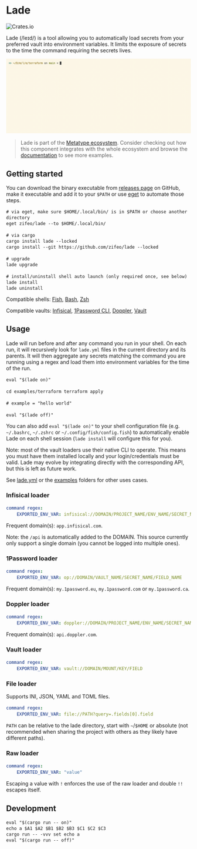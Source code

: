 # Lade

![Crates.io](https://img.shields.io/crates/v/lade)

Lade (/leɪd/) is a tool allowing you to automatically load secrets from your
preferred vault into environment variables. It limits the exposure of secrets to
the time the command requiring the secrets lives.

![Demo](./examples/demo.gif)

> Lade is part of the
> [Metatype ecosystem](https://github.com/metatypedev/metatype). Consider
> checking out how this component integrates with the whole ecosystem and browse
> the
> [documentation](https://metatype.dev?utm_source=github&utm_medium=readme&utm_campaign=lade)
> to see more examples.

## Getting started

You can download the binary executable from
[releases page](https://github.com/zifeo/lade/releases/) on GitHub, make it
executable and add it to your `$PATH` or use
[eget](https://github.com/zyedidia/eget) to automate those steps.

```
# via eget, make sure $HOME/.local/bin/ is in $PATH or choose another directory
eget zifeo/lade --to $HOME/.local/bin/

# via cargo
cargo install lade --locked 
cargo install --git https://github.com/zifeo/lade --locked

# upgrade
lade upgrade

# install/uninstall shell auto launch (only required once, see below)
lade install
lade uninstall
```

Compatible shells: [Fish](https://fishshell.com),
[Bash](https://www.gnu.org/software/bash/), [Zsh](https://zsh.sourceforge.io)

Compatible vaults: [Infisical](https://infisical.com),
[1Password CLI](https://1password.com/downloads/command-line/),
[Doppler](https://www.doppler.com), [Vault](https://github.com/hashicorp/vault)

## Usage

Lade will run before and after any command you run in your shell. On each run,
it will recursively look for `lade.yml` files in the current directory and its
parents. It will then aggregate any secrets matching the command you are running
using a regex and load them into environment variables for the time of the run.

```
eval "$(lade on)"

cd examples/terraform terraform apply

# example = "hello world"

eval "$(lade off)"
```

You can also add `eval "$(lade on)"` to your shell configuration file (e.g.
`~/.bashrc`, `~/.zshrc` or `~/.config/fish/config.fish`) to automatically enable
Lade on each shell session (`lade install` will configure this for you).

Note: most of the vault loaders use their native CLI to operate. This means you
must have them installed locally and your login/credentials must be valid. Lade
may evolve by integrating directly with the corresponding API, but this is left
as future work.

See [lade.yml](lade.yml) or the [examples](./examples) folders for other uses
cases.

### Infisical loader

```yaml
command regex:
    EXPORTED_ENV_VAR: infisical://DOMAIN/PROJECT_NAME/ENV_NAME/SECRET_NAME
```

Frequent domain(s): `app.infisical.com`.

Note: the `/api` is automatically added to the DOMAIN. This source currently
only support a single domain (you cannot be logged into multiple ones).

### 1Password loader

```yaml
command regex:
    EXPORTED_ENV_VAR: op://DOMAIN/VAULT_NAME/SECRET_NAME/FIELD_NAME
```

Frequent domain(s): `my.1password.eu`, `my.1password.com` or `my.1password.ca`.

### Doppler loader

```yaml
command regex:
    EXPORTED_ENV_VAR: doppler://DOMAIN/PROJECT_NAME/ENV_NAME/SECRET_NAME
```

Frequent domain(s): `api.doppler.com`.

### Vault loader

```yaml
command regex:
    EXPORTED_ENV_VAR: vault://DOMAIN/MOUNT/KEY/FIELD
```

### File loader

Supports INI, JSON, YAML and TOML files.

```yaml
command regex:
    EXPORTED_ENV_VAR: file://PATH?query=.fields[0].field
```

`PATH` can be relative to the lade directory, start with `~`/`$HOME` or absolute
(not recommended when sharing the project with others as they likely have
different paths).

### Raw loader

```yaml
command regex:
    EXPORTED_ENV_VAR: "value"
```

Escaping a value with `!` enforces the use of the raw loader and double `!!`
escapes itself.

## Development

```
eval "$(cargo run -- on)"
echo a $A1 $A2 $B1 $B2 $B3 $C1 $C2 $C3
cargo run -- -vvv set echo a
eval "$(cargo run -- off)"
```
